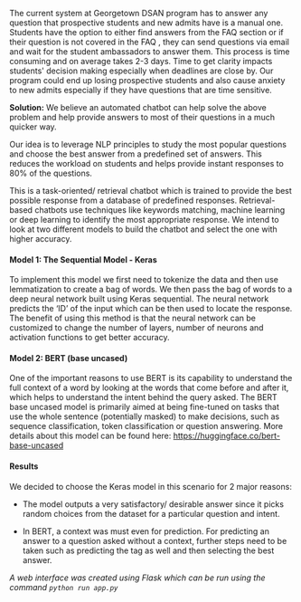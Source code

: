 The current system at Georgetown DSAN program has to answer any question that prospective students and new admits have is a manual one. Students have the option to either find answers from the FAQ section or if their question is not covered in the FAQ , they can send questions via email and wait for the student ambassadors to answer them. This process is time consuming and on average takes 2-3 days. Time to get clarity impacts students' decision making especially when deadlines are close by. Our program could end up losing prospective students and also cause anxiety to new admits especially if they have questions that are time sensitive.


<b>Solution:</b> We believe an automated chatbot can help solve the above problem and help provide answers to most of their questions in a much quicker way.

Our idea is to leverage NLP principles to study the most popular questions and choose the best answer from a predefined set of answers. This reduces the workload on students and helps provide instant responses to 80% of the questions.


This is a task-oriented/ retrieval chatbot which is trained to provide the best possible response from a database of predefined responses. Retrieval-based chatbots use techniques like keywords matching, machine learning or deep learning to identify the most appropriate response. We intend to look at two different models to build the chatbot and select the one with higher accuracy. 

<h4>Model 1: The Sequential Model - Keras </h4>

To implement this model we first need to tokenize the data and then use lemmatization to create a bag of words. We then pass the bag of words to a deep neural network built using Keras sequential. The neural network predicts the ‘ID’ of the input which can be then used to locate the response. The benefit of using this method is that the neural network can be customized to change the number of layers, number of neurons and activation functions to get better accuracy.

<h4>Model 2: BERT (base uncased)</h4>

One of the important reasons to use BERT is its capability to understand the full context of a word by looking at the words that come before and after it, which helps to understand the intent behind the query asked. The BERT base uncased model is primarily aimed at being fine-tuned on tasks that use the whole sentence (potentially masked) to make decisions, such as sequence classification, token classification or question answering. More details about this model can be found here: https://huggingface.co/bert-base-uncased


<h4>Results</h4>

We decided to choose the Keras model in this scenario for 2 major reasons: 

* The model outputs a very satisfactory/ desirable answer since it picks random choices from the dataset for a particular question and intent. 

* In BERT, a context was must even for prediction. For predicting an answer to a question asked without a context, further steps need to be taken such as predicting the tag as well and then selecting the best answer. 

<i>A web interface was created using Flask which can be run using the command `python run app.py`


